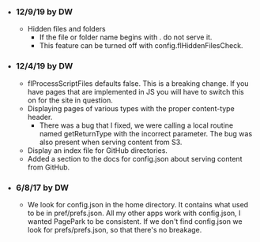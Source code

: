 * ### 12/9/19 by DW
   * Hidden files and folders
      * If the file or folder name begins with . do not serve it. 
      * This feature can be turned off with config.flHiddenFilesCheck.
* ### 12/4/19 by DW
   * flProcessScriptFiles defaults false. This is a breaking change. If you have pages that are implemented in JS you will have to switch this on for the site in question. 
   * Displaying pages of various types with the proper content-type header. 
      * There was a bug that I fixed, we were calling a local routine named getReturnType with the incorrect parameter. The bug was also present when serving content from S3. 
   * Display an index file for GitHub directories.
   * Added a section to the docs for config.json about serving content from GitHub. 
* ### 6/8/17 by DW
   * We look for config.json in the home directory. It contains what used to be in pref/prefs.json. All my other apps work with config.json, I wanted PagePark to be consistent. If we don't find config.json we look for prefs/prefs.json, so that there's no breakage. 

